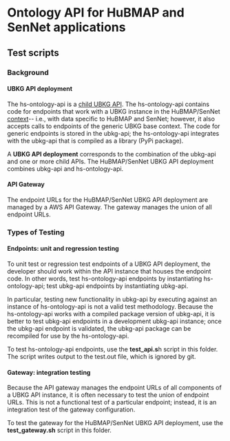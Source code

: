 # Ontology API for HuBMAP and SenNet applications

## Test scripts

### Background

#### UBKG API deployment 
The hs-ontology-api is a [child UBKG API](https://ubkg.docs.xconsortia.org/api/#child-ubkg-api-instances). 
The hs-ontology-api contains code for endpoints that work with a UBKG instance in the HuBMAP/SenNet [context](https://ubkg.docs.xconsortia.org/contexts/)--
i.e., with data specific to HuBMAP and SenNet; however, it also accepts calls to endpoints of the
generic UBKG base context. The code for generic endpoints is stored in the ubkg-api; 
the hs-ontology-api integrates with the ubkg-api that is compiled as a library 
(PyPi package).

A **UBKG API deployment** corresponds to the combination of the ubkg-api and one or more child APIs. 
The HuBMAP/SenNet UBKG API deployment combines ubkg-api and hs-ontology-api.

#### API Gateway
The endpoint URLs for the HuBMAP/SenNet UBKG API deployment are managed by a AWS API Gateway.
The gateway manages the union of all endpoint URLs.

### Types of Testing

#### Endpoints: unit and regression testing
To unit test or regression test endpoints of a UBKG API deployment, the developer should
work within the API instance that houses the endpoint code. In other words,
test hs-ontology-api endpoints by instantiating hs-ontology-api; test ubkg-api
endpoints by instantiating ubkg-api. 

In particular, testing new functionality in ubkg-api by executing against an instance
of hs-ontology-api is not a valid test methodology. Because the hs-ontology-api
works with a compiled package version of ubkg-api, it is better to test ubkg-api
endpoints in a development ubkg-api instance; once the ubkg-api endpoint is validated, the 
ubkg-api package can be recompiled for use by the hs-ontology-api.

To test hs-ontology-api endpoints, use the **test_api.s**h script in this folder. 
The script writes output to the test.out file, which is ignored by git.

#### Gateway: integration testing
Because the API gateway manages the endpoint URLs of all components of a UBKG API instance, it
is often necessary to test the union of endpoint URLs. This is not a functional test of a particular endpoint; 
instead, it is an integration test of the gateway configuration.

To test the gateway for the HuBMAP/SenNet UBKG API deployment, use the **test_gateway.sh** script in this folder.
